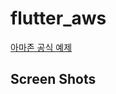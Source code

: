 # flutter_aws

[아마존 공식 예제](https://aws.amazon.com/ko/getting-started/hands-on/build-flutter-app-amplify/module-one/)

## Screen Shots
